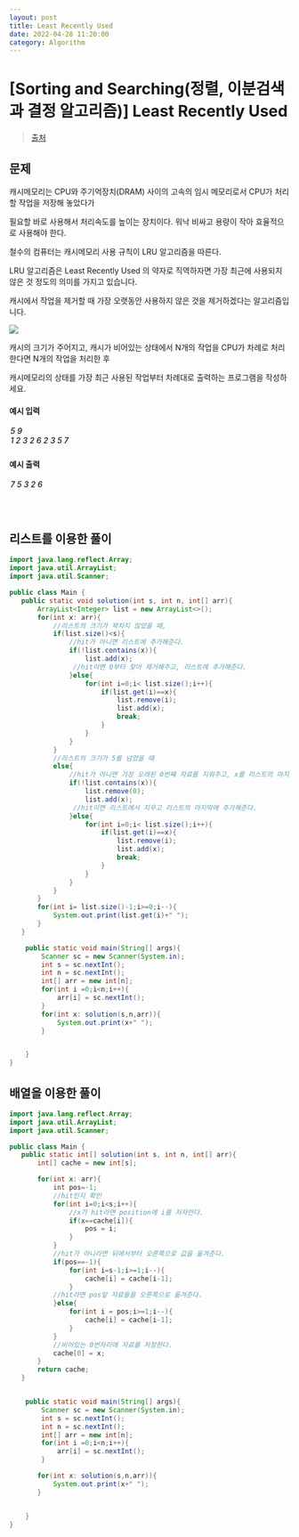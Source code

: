 ```yaml
---
layout: post
title: Least Recently Used
date: 2022-04-28 11:20:00
category: Algorithm
---
```


# [Sorting and Searching(정렬, 이분검색과 결정 알고리즘)] Least Recently Used

> [출처](https://www.inflearn.com/course/%EC%9E%90%EB%B0%94-%EC%95%8C%EA%B3%A0%EB%A6%AC%EC%A6%98-%EB%AC%B8%EC%A0%9C%ED%92%80%EC%9D%B4-%EC%BD%94%ED%85%8C%EB%8C%80%EB%B9%84/)

## 문제

캐시메모리는 CPU와 주기억장치(DRAM) 사이의 고속의 임시 메모리로서 CPU가 처리할 작업을 저장해 놓았다가

필요할 바로 사용해서 처리속도를 높이는 장치이다. 워낙 비싸고 용량이 작아 효율적으로 사용해야 한다.

철수의 컴퓨터는 캐시메모리 사용 규칙이 LRU 알고리즘을 따른다.

LRU 알고리즘은 Least Recently Used 의 약자로 직역하자면 가장 최근에 사용되지 않은 것 정도의 의미를 가지고 있습니다.

캐시에서 작업을 제거할 때 가장 오랫동안 사용하지 않은 것을 제거하겠다는 알고리즘입니다.

<img src="https://cote.inflearn.com/public/upload/c366c701c2.jpg"/>

캐시의 크기가 주어지고, 캐시가 비어있는 상태에서 N개의 작업을 CPU가 차례로 처리한다면 N개의 작업을 처리한 후

캐시메모리의 상태를 가장 최근 사용된 작업부터 차례대로 출력하는 프로그램을 작성하세요.

#### 예시 입력

<h5 style = "margin-top:3px; margin-left:2px;font-weight:550">
5 9<br>
1 2 3 2 6 2 3 5 7

</h5>

#### 예시 출력

<h5 style = "margin-top:3px; margin-left:2px; font-weight:550">7 5 3 2 6</h5>

<div style="height:20px;"></div>

## 리스트를 이용한 풀이

```java
import java.lang.reflect.Array;
import java.util.ArrayList;
import java.util.Scanner;

public class Main {
   public static void solution(int s, int n, int[] arr){
       ArrayList<Integer> list = new ArrayList<>();
       for(int x: arr){
           //리스트의 크기가 꽉차지 않았을 때,
           if(list.size()<s){
               //hit가 아니면 리스트에 추가해준다.
               if(!list.contains(x)){
                   list.add(x);
                //hit이면 0부터 찾아 제거해주고, 리스트에 추가해준다.
               }else{
                   for(int i=0;i< list.size();i++){
                       if(list.get(i)==x){
                           list.remove(i);
                           list.add(x);
                           break;
                       }
                   }
               }
           }
           //리스트의 크기가 5를 넘었을 때
           else{
               //hit가 아니면 가장 오래된 0번째 자료를 지워주고, x를 리스트의 마지막에 추가해준다.
               if(!list.contains(x)){
                   list.remove(0);
                   list.add(x);
                //hit이면 리스트에서 지우고 리스트의 마지막에 추가해준다.
               }else{
                   for(int i=0;i< list.size();i++){
                       if(list.get(i)==x){
                           list.remove(i);
                           list.add(x);
                           break;
                       }
                   }
               }
           }
       }
       for(int i= list.size()-1;i>=0;i--){
           System.out.print(list.get(i)+" ");
       }
   }

    public static void main(String[] args){
        Scanner sc = new Scanner(System.in);
        int s = sc.nextInt();
        int n = sc.nextInt();
        int[] arr = new int[n];
        for(int i =0;i<n;i++){
            arr[i] = sc.nextInt();
        }
        for(int x: solution(s,n,arr)){
            System.out.print(x+" ");
        }


    }
}
```

## 배열을 이용한 풀이

```java
import java.lang.reflect.Array;
import java.util.ArrayList;
import java.util.Scanner;

public class Main {
   public static int[] solution(int s, int n, int[] arr){
       int[] cache = new int[s];

       for(int x: arr){
           int pos=-1;
           //hit인지 확인
           for(int i=0;i<s;i++){
               //x가 hit라면 position에 i를 저자안다.
               if(x==cache[i]){
                   pos = i;
               }
           }
           //hit가 아니라면 뒤에서부터 오른쪽으로 값을 옮겨준다.
           if(pos==-1){
               for(int i=s-1;i>=1;i--){
                   cache[i] = cache[i-1];
               }
           //hit라면 pos앞 자료들을 오른쪽으로 옮겨준다.
           }else{
               for(int i = pos;i>=1;i--){
                   cache[i] = cache[i-1];
               }
           }
           //비어있는 0번자리에 자료를 저장한다.
           cache[0] = x;
       }
       return cache;
   }


    public static void main(String[] args){
        Scanner sc = new Scanner(System.in);
        int s = sc.nextInt();
        int n = sc.nextInt();
        int[] arr = new int[n];
        for(int i =0;i<n;i++){
            arr[i] = sc.nextInt();
        }

       for(int x: solution(s,n,arr)){
           System.out.print(x+" ");
       }


    }
}
```
